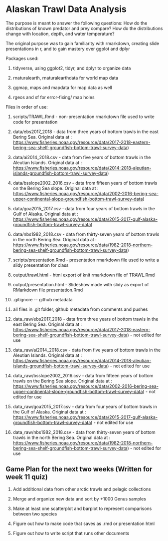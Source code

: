 # Alaskan Trawl Data Analysis

The purpose is meant to answer the following questions: How do the distributions of known predator and prey compare? How do the distributions change with location, depth, and water temperature?

The original purpose was to gain familiarity with rmarkdown, creating slide presentations in r, and to gain mastery over ggplot and dplyr

Packages used: 

1. tidyverse, using ggplot2, tidyr, and dplyr to organize data

2. rnaturalearth, rnaturalearthdata for world map data

3. ggmap, maps and mapdata for map data as well

4. rgeos and sf for error-fixing/ map holes

Files in order of use:

1. scripts/TRAWL.Rmd - non-presentation rmarkdown file used to write code for presentation

2. data/ebs2017_2018 - data from three years of bottom trawls in the east Bering Sea. Original data at : https://www.fisheries.noaa.gov/resource/data/2017-2018-eastern-bering-sea-shelf-groundfish-bottom-trawl-survey-data)

3. data/ai2014_2018.csv - data from five years of bottom trawls in the Aleutian Islands. Original data at : https://www.fisheries.noaa.gov/resource/data/2014-2018-aleutian-islands-groundfish-bottom-trawl-survey-data)

4. data/bsslope2002_2016.csv - data from fifteen years of bottom trawls on the Bering Sea slope. Original data at : https://www.fisheries.noaa.gov/resource/data/2002-2016-bering-sea-upper-continental-slope-groundfish-bottom-trawl-survey-data)

5. data/goa2015_2017.csv - data from four years of bottom trawls in the Gulf of Alaska. Original data at : https://www.fisheries.noaa.gov/resource/data/2015-2017-gulf-alaska-groundfish-bottom-trawl-survey-data)

6. data/nbs1982_2018.csv - data from thirty-seven years of bottom trawls in the north Bering Sea. Original data at : https://www.fisheries.noaa.gov/resource/data/1982-2018-northern-bering-sea-shelf-groundfish-bottom-trawl-survey-data)

7. scripts/presentation.Rmd - presentation rmarkdown file used to write a slidy presentation for class

8. output/trawl.html - html export of knit rmarkdown file of TRAWL.Rmd

9. output/presentation.html - Slideshow made with slidy as export of RMarkdown file presentation.Rmd 

10. .gitignore -- github metadata

11. all files in .git folder, github metadata from comments and pushes

12. data_raw/ebs2017_2018 - data from three years of bottom trawls in the east Bering Sea. Original data at : https://www.fisheries.noaa.gov/resource/data/2017-2018-eastern-bering-sea-shelf-groundfish-bottom-trawl-survey-data) - not edited for use

13. data_raw/ai2014_2018.csv - data from five years of bottom trawls in the Aleutian Islands. Original data at : https://www.fisheries.noaa.gov/resource/data/2014-2018-aleutian-islands-groundfish-bottom-trawl-survey-data) - not edited for use

14. data_raw/bsslope2002_2016.csv - data from fifteen years of bottom trawls on the Bering Sea slope. Original data at : https://www.fisheries.noaa.gov/resource/data/2002-2016-bering-sea-upper-continental-slope-groundfish-bottom-trawl-survey-data) - not edited for use

15. data_raw/goa2015_2017.csv - data from four years of bottom trawls in the Gulf of Alaska. Original data at : https://www.fisheries.noaa.gov/resource/data/2015-2017-gulf-alaska-groundfish-bottom-trawl-survey-data) - not edited for use

16. data_raw/nbs1982_2018.csv - data from thirty-seven years of bottom trawls in the north Bering Sea. Original data at : https://www.fisheries.noaa.gov/resource/data/1982-2018-northern-bering-sea-shelf-groundfish-bottom-trawl-survey-data) - not edited for use

## Game Plan for the next two weeks (Written for week 11 quiz)

1. Add additional data from other arctic trawls and pelagic collections

2. Merge and organize new data and sort by +1000 Genus samples

3. Make at least one scatterplot and barplot to represent comparisons between two species

4. Figure out how to make code that saves as .rmd or presentation html

5. Figure out how to write script that runs other documents